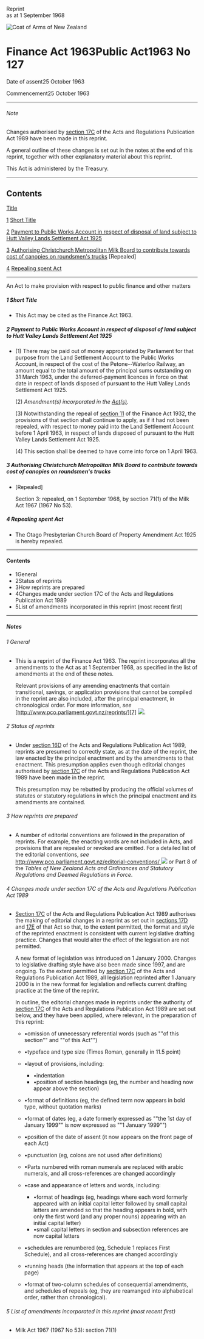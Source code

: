 Reprint  
as at 1 September 1968

![Coat of Arms of New Zealand](/images/leg-crest.jpg)

# Finance Act 1963Public Act1963 No 127

Date of assent25 October 1963

Commencement25 October 1963

---

###### Note

Changes authorised by [section 17C][0] of the Acts and Regulations Publication Act 1989 have been made in this reprint.

A general outline of these changes is set out in the notes at the end of this reprint, together with other explanatory material about this reprint.

This Act is administered by the Treasury.

---

## Contents

[Title][1]

[1][2] [Short Title][2]

[2][3] [Payment to Public Works Account in respect of disposal of land subject to Hutt Valley Lands Settlement Act 1925][3]

[3][4] [Authorising Christchurch Metropolitan Milk Board to contribute towards cost of canopies on roundsmen's trucks][4] \[Repealed\]

[4][5] [Repealing spent Act ][5]

---

An Act to make provision with respect to public finance and other matters

##### 1 Short Title
    
*   This Act may be cited as the Finance Act 1963\.

##### 2 Payment to Public Works Account in respect of disposal of land subject to Hutt Valley Lands Settlement Act 1925
    
*   (1) There may be paid out of money appropriated by Parliament for that purpose from the Land Settlement Account to the Public Works Account, in respect of the cost of the Petone--Waterloo Railway, an amount equal to the total amount of the principal sums outstanding on 31 March 1963, under the deferred-payment licences in force on that date in respect of lands disposed of pursuant to the Hutt Valley Lands Settlement Act 1925\.
    
    (2) _Amendment(s) incorporated in the [Act(s)][6]._
    
    (3) Notwithstanding the repeal of [section 11][6] of the Finance Act 1932, the provisions of that section shall continue to apply, as if it had not been repealed, with respect to money paid into the Land Settlement Account before 1 April 1963, in respect of lands disposed of pursuant to the Hutt Valley Lands Settlement Act 1925\.
    
    (4) This section shall be deemed to have come into force on 1 April 1963\.

##### 3 Authorising Christchurch Metropolitan Milk Board to contribute towards cost of canopies on roundsmen's trucks
    
*   \[Repealed\]
    
    Section 3: repealed, on 1 September 1968, by section 71(1) of the Milk Act 1967 (1967 No 53).

##### 4 Repealing spent Act 
    
*   The Otago Presbyterian Church Board of Property Amendment Act 1925 is hereby repealed.

---

#### Contents
    
*   1General
*   2Status of reprints
*   3How reprints are prepared
*   4Changes made under section 17C of the Acts and Regulations Publication Act 1989
*   5List of amendments incorporated in this reprint (most recent first)

---

##### Notes

###### 1 General
    
*   This is a reprint of the Finance Act 1963\. The reprint incorporates all the amendments to the Act as at 1 September 1968, as specified in the list of amendments at the end of these notes.
    
    Relevant provisions of any amending enactments that contain transitional, savings, or application provisions that cannot be compiled in the reprint are also included, after the principal enactment, in chronological order. For more information, _see_ [http://www.pco.parliament.govt.nz/reprints/][7] ![](/images/external_link.gif).

###### 2 Status of reprints
    
*   Under [section 16D][8] of the Acts and Regulations Publication Act 1989, reprints are presumed to correctly state, as at the date of the reprint, the law enacted by the principal enactment and by the amendments to that enactment. This presumption applies even though editorial changes authorised by [section 17C][0] of the Acts and Regulations Publication Act 1989 have been made in the reprint.
    
    This presumption may be rebutted by producing the official volumes of statutes or statutory regulations in which the principal enactment and its amendments are contained.

###### 3 How reprints are prepared
    
*   A number of editorial conventions are followed in the preparation of reprints. For example, the enacting words are not included in Acts, and provisions that are repealed or revoked are omitted. For a detailed list of the editorial conventions, _see_ [http://www.pco.parliament.govt.nz/editorial-conventions/ ][9] ![](/images/external_link.gif) or Part 8 of the _Tables of New Zealand Acts and Ordinances and Statutory Regulations and Deemed Regulations in Force_.

###### 4 Changes made under section 17C of the Acts and Regulations Publication Act 1989
    
*   [Section 17C][0] of the Acts and Regulations Publication Act 1989 authorises the making of editorial changes in a reprint as set out in [sections 17D][10] and [17E][11] of that Act so that, to the extent permitted, the format and style of the reprinted enactment is consistent with current legislative drafting practice. Changes that would alter the effect of the legislation are not permitted.
    
    A new format of legislation was introduced on 1 January 2000\. Changes to legislative drafting style have also been made since 1997, and are ongoing. To the extent permitted by [section 17C][0] of the Acts and Regulations Publication Act 1989, all legislation reprinted after 1 January 2000 is in the new format for legislation and reflects current drafting practice at the time of the reprint.
    
    In outline, the editorial changes made in reprints under the authority of [section 17C][0] of the Acts and Regulations Publication Act 1989 are set out below, and they have been applied, where relevant, in the preparation of this reprint:
        
    *   •omission of unnecessary referential words (such as ""of this section"" and ""of this Act"")
    *   •typeface and type size (Times Roman, generally in 11.5 point)
    *   •layout of provisions, including:
            
        *   •indentation
        *   •position of section headings (eg, the number and heading now appear above the section)
        
    *   •format of definitions (eg, the defined term now appears in bold type, without quotation marks)
    *   •format of dates (eg, a date formerly expressed as ""the 1st day of January 1999"" is now expressed as ""1 January 1999"")
    *   •position of the date of assent (it now appears on the front page of each Act)
    *   •punctuation (eg, colons are not used after definitions)
    *   •Parts numbered with roman numerals are replaced with arabic numerals, and all cross-references are changed accordingly
    *   •case and appearance of letters and words, including:
            
        *   •format of headings (eg, headings where each word formerly appeared with an initial capital letter followed by small capital letters are amended so that the heading appears in bold, with only the first word (and any proper nouns) appearing with an initial capital letter)
        *   •small capital letters in section and subsection references are now capital letters
        
    *   •schedules are renumbered (eg, Schedule 1 replaces First Schedule), and all cross-references are changed accordingly
    *   •running heads (the information that appears at the top of each page)
    *   •format of two-column schedules of consequential amendments, and schedules of repeals (eg, they are rearranged into alphabetical order, rather than chronological).
    
    

###### 5 List of amendments incorporated in this reprint (most recent first)
    
*   Milk Act 1967 (1967 No 53): section 71(1)



[0]: http://www.legislation.govt.nz/act/public/1963/0127/latest/link.aspx?id=DLM195466
[1]: http://www.legislation.govt.nz/act/public/1963/0127/latest/whole.html#DLM349960
[2]: http://www.legislation.govt.nz/act/public/1963/0127/latest/whole.html#DLM349962
[3]: http://www.legislation.govt.nz/act/public/1963/0127/latest/whole.html#DLM349963
[4]: http://www.legislation.govt.nz/act/public/1963/0127/latest/whole.html#DLM349964
[5]: http://www.legislation.govt.nz/act/public/1963/0127/latest/whole.html#DLM349965
[6]: http://www.legislation.govt.nz/act/public/1963/0127/latest/link.aspx?id=DLM212483
[7]: http://www.pco.parliament.govt.nz/reprints/
[8]: http://www.legislation.govt.nz/act/public/1963/0127/latest/link.aspx?id=DLM195439
[9]: http://www.pco.parliament.govt.nz/editorial-conventions/
[10]: http://www.legislation.govt.nz/act/public/1963/0127/latest/link.aspx?id=DLM195468
[11]: http://www.legislation.govt.nz/act/public/1963/0127/latest/link.aspx?id=DLM195470